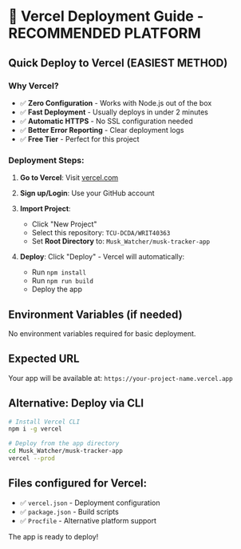# 🚀 Vercel Deployment Guide - RECOMMENDED PLATFORM

## Quick Deploy to Vercel (EASIEST METHOD)

### Why Vercel?
- ✅ **Zero Configuration** - Works with Node.js out of the box
- ✅ **Fast Deployment** - Usually deploys in under 2 minutes  
- ✅ **Automatic HTTPS** - No SSL configuration needed
- ✅ **Better Error Reporting** - Clear deployment logs
- ✅ **Free Tier** - Perfect for this project

### Deployment Steps:

1. **Go to Vercel**: Visit [vercel.com](https://vercel.com)

2. **Sign up/Login**: Use your GitHub account

3. **Import Project**: 
   - Click "New Project"
   - Select this repository: `TCU-DCDA/WRIT40363`
   - Set **Root Directory** to: `Musk_Watcher/musk-tracker-app`

4. **Deploy**: Click "Deploy" - Vercel will automatically:
   - Run `npm install`
   - Run `npm run build` 
   - Deploy the app

## Environment Variables (if needed)
No environment variables required for basic deployment.

## Expected URL
Your app will be available at: `https://your-project-name.vercel.app`

## Alternative: Deploy via CLI

```bash
# Install Vercel CLI
npm i -g vercel

# Deploy from the app directory
cd Musk_Watcher/musk-tracker-app
vercel --prod
```

## Files configured for Vercel:
- ✅ `vercel.json` - Deployment configuration
- ✅ `package.json` - Build scripts
- ✅ `Procfile` - Alternative platform support

The app is ready to deploy!
